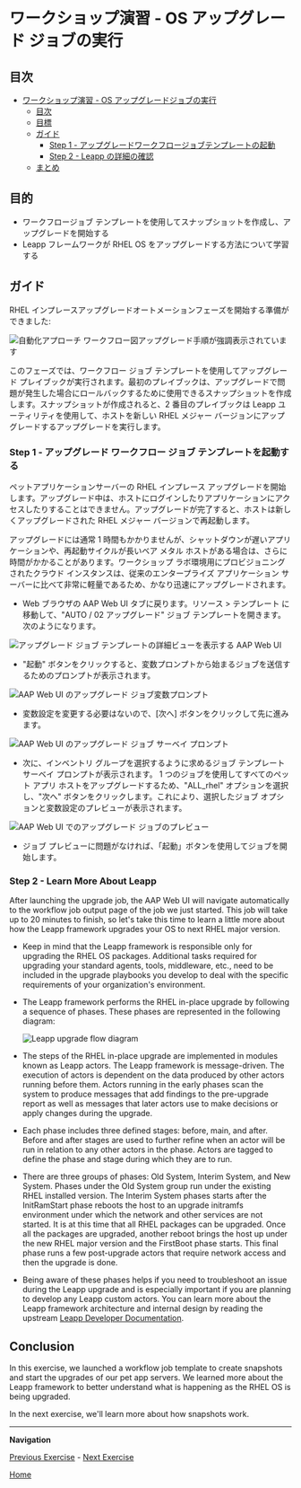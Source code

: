 # ワークショップ演習 - OS アップグレード ジョブの実行

## 目次

- [ワークショップ演習 - OS アップグレードジョブの実行](#workshop-exercise---os-アップグレードジョブの実行)
  - [目次](#目次)
  - [目標](#目標)
  - [ガイド](#ガイド)
    - [Step 1 - アップグレードワークフロージョブテンプレートの起動](#step-1---アップグレードワークフロージョブテンプレートの起動)
    - [Step 2 - Leapp の詳細の確認](#step-2---leapp-の詳細の確認)
  - [まとめ](#まとめ)

## 目的

* ワークフロージョブ テンプレートを使用してスナップショットを作成し、アップグレードを開始する
* Leapp フレームワークが RHEL OS をアップグレードする方法について学習する

## ガイド

RHEL インプレースアップグレードオートメーションフェーズを開始する準備ができました:

![自動化アプローチ ワークフロー図アップグレード手順が強調表示されています](images/ripu-workflow-hl-upgrade.svg)

このフェーズでは、ワークフロー ジョブ テンプレートを使用してアップグレード プレイブックが実行されます。最初のプレイブックは、アップグレードで問題が発生した場合にロールバックするために使用できるスナップショットを作成します。スナップショットが作成されると、2 番目のプレイブックは Leapp ユーティリティを使用して、ホストを新しい RHEL メジャー バージョンにアップグレードするアップグレードを実行します。

### Step 1 - アップグレード ワークフロー ジョブ テンプレートを起動する

ペットアプリケーションサーバーの RHEL インプレース アップグレードを開始します。アップグレード中は、ホストにログインしたりアプリケーションにアクセスしたりすることはできません。アップグレードが完了すると、ホストは新しくアップグレードされた RHEL メジャー バージョンで再起動します。

アップグレードには通常 1 時間もかかりませんが、シャットダウンが遅いアプリケーションや、再起動サイクルが長いベア メタル ホストがある場合は、さらに時間がかかることがあります。ワークショップ ラボ環境用にプロビジョニングされたクラウド インスタンスは、従来のエンタープライズ アプリケーション サーバーに比べて非常に軽量であるため、かなり迅速にアップグレードされます。

- Web ブラウザの AAP Web UI タブに戻ります。リソース > テンプレート に移動して、"AUTO / 02 アップグレード" ジョブ テンプレートを開きます。次のようになります。

![アップグレード ジョブ テンプレートの詳細ビューを表示する AAP Web UI](images/upgrade_template.svg)

- "起動" ボタンをクリックすると、変数プロンプトから始まるジョブを送信するためのプロンプトが表示されます。

![AAP Web UI のアップグレード ジョブ変数プロンプト](images/upgrade_vars_prompt.svg)

- 変数設定を変更する必要はないので、[次へ] ボタンをクリックして先に進みます。

![AAP Web UI のアップグレード ジョブ サーベイ プロンプト](images/upgrade_survey_prompt.svg)

- 次に、インベントリ グループを選択するように求めるジョブ テンプレート サーベイ プロンプトが表示されます。 1 つのジョブを使用してすべてのペット アプリ ホストをアップグレードするため、"ALL_rhel" オプションを選択し、"次へ" ボタンをクリックします。これにより、選択したジョブ オプションと変数設定のプレビューが表示されます。

![AAP Web UI でのアップグレード ジョブのプレビュー](images/upgrade_preview.svg)

- ジョブ プレビューに問題がなければ、「起動」ボタンを使用してジョブを開始します。

### Step 2 - Learn More About Leapp

After launching the upgrade job, the AAP Web UI will navigate automatically to the workflow job output page of the job we just started. This job will take up to 20 minutes to finish, so let's take this time to learn a little more about how the Leapp framework upgrades your OS to next RHEL major version.

- Keep in mind that the Leapp framework is responsible only for upgrading the RHEL OS packages. Additional tasks required for upgrading your standard agents, tools, middleware, etc., need to be included in the upgrade playbooks you develop to deal with the specific requirements of your organization's environment.

- The Leapp framework performs the RHEL in-place upgrade by following a sequence of phases. These phases are represented in the following diagram:

  ![Leapp upgrade flow diagram](images/inplace-upgrade-workflow-gbg.svg)

- The steps of the RHEL in-place upgrade are implemented in modules known as Leapp actors. The Leapp framework is message-driven. The execution of actors is dependent on the data produced by other actors running before them. Actors running in the early phases scan the system to produce messages that add findings to the pre-upgrade report as well as messages that later actors use to make decisions or apply changes during the upgrade.

- Each phase includes three defined stages: before, main, and after. Before and after stages are used to further refine when an actor will be run in relation to any other actors in the phase. Actors are tagged to define the phase and stage during which they are to run.

- There are three groups of phases: Old System, Interim System, and New System. Phases under the Old System group run under the existing RHEL installed version. The Interim System phases starts after the InitRamStart phase reboots the host to an upgrade initramfs environment under which the network and other services are not started. It is at this time that all RHEL packages can be upgraded. Once all the packages are upgraded, another reboot brings the host up under the new RHEL major version and the FirstBoot phase starts. This final phase runs a few post-upgrade actors that require network access and then the upgrade is done.

- Being aware of these phases helps if you need to troubleshoot an issue during the Leapp upgrade and is especially important if you are planning to develop any Leapp custom actors. You can learn more about the Leapp framework architecture and internal design by reading the upstream [Leapp Developer Documentation](https://leapp.readthedocs.io/en/latest/index.html).

## Conclusion

In this exercise, we launched a workflow job template to create snapshots and start the upgrades of our pet app servers. We learned more about the Leapp framework to better understand what is happening as the RHEL OS is being upgraded.

In the next exercise, we'll learn more about how snapshots work.

---

**Navigation**

[Previous Exercise](../1.6-my-pet-app/README.md) - [Next Exercise](../2.2-snapshots/README.md)

[Home](../README.md)
